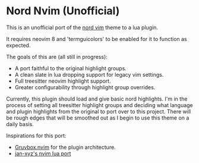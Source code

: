 # Nord Nvim (Unofficial)

This is an unofficial port of the [nord vim](https://github.com/nordtheme/vim) theme to a lua plugin.

It requires neovim 8 and 'termguicolors' to be enabled for it to function as expected.

The goals of this are (all still in progress):
- A port faithful to the original highlight groups.
- A clean slate in lua dropping support for legacy vim settings.
- Full treesitter neovim highlight support.
- Greater configurability through highlight group overrides.

Currently, this plugin should load and give basic nord highlights. I'm in the process of setting
all treesitter highlight groups and deciding what language and plugin highlights from the original to
port over to this project. There will be rough edges that will be smoothed out as I begin to use this theme on a daily basis.

Inspirations for this port:
- [Gruvbox.nvim](https://github.com/ellisonleao/gruvbox.nvim) for the plugin architecture.
- [jan-xyz's nvim lua port](https://github.com/jan-xyz/nord.nvim)

